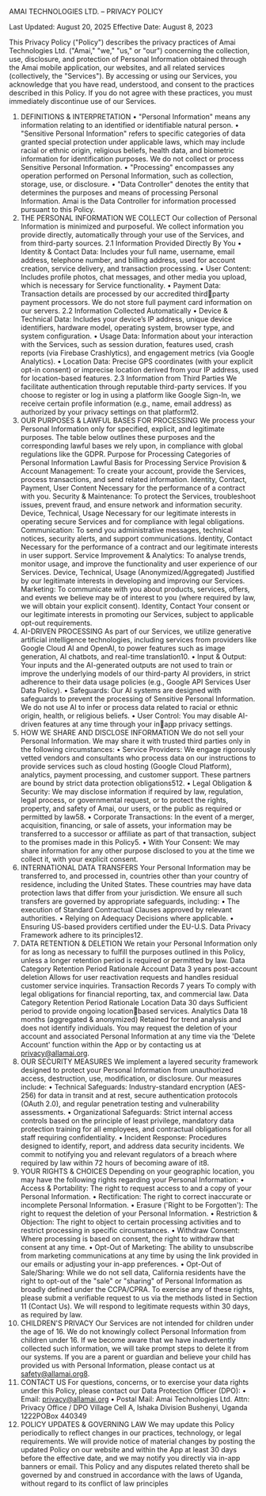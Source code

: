 AMAI TECHNOLOGIES LTD. – PRIVACY POLICY

Last Updated: August 20, 2025
Effective Date: August 8, 2023


This Privacy Policy ("Policy") describes the privacy practices of Amai Technologies Ltd. 
("Amai," "we," "us," or "our") concerning the collection, use, disclosure, and 
protection of Personal Information obtained through the Amai mobile application, 
our websites, and all related services (collectively, the "Services").
By accessing or using our Services, you acknowledge that you have read, understood, 
and consent to the practices described in this Policy. If you do not agree with these 
practices, you must immediately discontinue use of our Services.
1. DEFINITIONS & INTERPRETATION
• "Personal Information" means any information relating to an identified or 
identifiable natural person.
• "Sensitive Personal Information" refers to specific categories of data granted 
special protection under applicable laws, which may include racial or ethnic 
origin, religious beliefs, health data, and biometric information for 
identification purposes. We do not collect or process Sensitive Personal 
Information.
• "Processing" encompasses any operation performed on Personal Information, 
such as collection, storage, use, or disclosure.
• "Data Controller" denotes the entity that determines the purposes and 
means of processing Personal Information. Amai is the Data Controller for 
information processed pursuant to this Policy.
2. THE PERSONAL INFORMATION WE COLLECT
Our collection of Personal Information is minimized and purposeful. We collect 
information you provide directly, automatically through your use of the Services, and 
from third-party sources.
2.1 Information Provided Directly By You
• Identity & Contact Data: Includes your full name, username, email address, 
telephone number, and billing address, used for account creation, service 
delivery, and transaction processing.
• User Content: Includes profile photos, chat messages, and other media you 
upload, which is necessary for Service functionality.
• Payment Data: Transaction details are processed by our accredited third￾party payment processors. We do not store full payment card information on 
our servers.
2.2 Information Collected Automatically
• Device & Technical Data: Includes your device’s IP address, unique device 
identifiers, hardware model, operating system, browser type, and system 
configuration.
• Usage Data: Information about your interaction with the Services, such as 
session duration, features used, crash reports (via Firebase Crashlytics), and 
engagement metrics (via Google Analytics).
• Location Data: Precise GPS coordinates (with your explicit opt-in consent) or 
imprecise location derived from your IP address, used for location-based 
features.
2.3 Information from Third Parties
We facilitate authentication through reputable third-party services. If you choose to 
register or log in using a platform like Google Sign-In, we receive certain profile 
information (e.g., name, email address) as authorized by your privacy settings on 
that platform12.
3. OUR PURPOSES & LAWFUL BASES FOR PROCESSING
We process your Personal Information only for specified, explicit, and legitimate 
purposes. The table below outlines these purposes and the corresponding lawful 
bases we rely upon, in compliance with global regulations like the GDPR.
Purpose for Processing Categories of Personal 
Information Lawful Basis for Processing
Service Provision & Account 
Management: To create your account, 
provide the Services, process 
transactions, and send related 
information.
Identity, Contact, Payment, 
User Content
Necessary for the performance 
of a contract with you.
Security & Maintenance: To protect the 
Services, troubleshoot issues, prevent 
fraud, and ensure network and 
information security.
Device, Technical, Usage
Necessary for our legitimate 
interests in operating secure 
Services and for compliance 
with legal obligations.
Communication: To send you 
administrative messages, technical 
notices, security alerts, and support 
communications.
Identity, Contact
Necessary for the performance 
of a contract and our legitimate 
interests in user support.
Service Improvement & Analytics: To 
analyse trends, monitor usage, and 
improve the functionality and user 
experience of our Services.
Device, Technical, Usage 
(Anonymized/Aggregated)
Justified by our legitimate 
interests in developing and 
improving our Services.
Marketing: To communicate with you 
about products, services, offers, and 
events we believe may be of interest to 
you (where required by law, we will 
obtain your explicit consent).
Identity, Contact
Your consent or our legitimate 
interests in promoting our 
Services, subject to applicable 
opt-out requirements.
4. AI-DRIVEN PROCESSING
As part of our Services, we utilize generative artificial intelligence technologies, 
including services from providers like Google Cloud AI and OpenAI, to power 
features such as image generation, AI chatbots, and real-time translation10.
• Input & Output: Your inputs and the AI-generated outputs are not used to 
train or improve the underlying models of our third-party AI providers, in 
strict adherence to their data usage policies (e.g., Google API Services User 
Data Policy).
• Safeguards: Our AI systems are designed with safeguards to prevent the 
processing of Sensitive Personal Information. We do not use AI to infer or 
process data related to racial or ethnic origin, health, or religious beliefs.
• User Control: You may disable AI-driven features at any time through your in￾app privacy settings.
5. HOW WE SHARE AND DISCLOSE INFORMATION
We do not sell your Personal Information. We may share it with trusted third parties 
only in the following circumstances:
• Service Providers: We engage rigorously vetted vendors and consultants who 
process data on our instructions to provide services such as cloud hosting 
(Google Cloud Platform), analytics, payment processing, and customer 
support. These partners are bound by strict data protection obligations512.
• Legal Obligation & Security: We may disclose information if required by law, 
regulation, legal process, or governmental request, or to protect the rights, 
property, and safety of Amai, our users, or the public as required or 
permitted by law58.
• Corporate Transactions: In the event of a merger, acquisition, financing, or 
sale of assets, your information may be transferred to a successor or affiliate 
as part of that transaction, subject to the promises made in this Policy5.
• With Your Consent: We may share information for any other purpose 
disclosed to you at the time we collect it, with your explicit consent.
6. INTERNATIONAL DATA TRANSFERS
Your Personal Information may be transferred to, and processed in, countries other 
than your country of residence, including the United States. These countries may 
have data protection laws that differ from your jurisdiction.
We ensure all such transfers are governed by appropriate safeguards, including:
• The execution of Standard Contractual Clauses approved by relevant 
authorities.
• Relying on Adequacy Decisions where applicable.
• Ensuring US-based providers certified under the EU-U.S. Data Privacy 
Framework adhere to its principles12.
7. DATA RETENTION & DELETION
We retain your Personal Information only for as long as necessary to fulfill the 
purposes outlined in this Policy, unless a longer retention period is required or 
permitted by law.
Data Category Retention Period Rationale
Account Data 3 years post-account 
deletion
Allows for user reactivation requests and handles 
residual customer service inquiries.
Transaction Records 7 years To comply with legal obligations for financial 
reporting, tax, and commercial law.
Data Category Retention Period Rationale
Location Data 30 days Sufficient period to provide ongoing location￾based services.
Analytics Data
18 months 
(aggregated & 
anonymized)
Retained for trend analysis and does not identify 
individuals.
You may request the deletion of your account and associated Personal Information 
at any time via the 'Delete Account' function within the App or by contacting us 
at privacy@allamai.org.
8. OUR SECURITY MEASURES
We implement a layered security framework designed to protect your Personal 
Information from unauthorized access, destruction, use, modification, or disclosure. 
Our measures include:
• Technical Safeguards: Industry-standard encryption (AES-256) for data in 
transit and at rest, secure authentication protocols (OAuth 2.0), and regular 
penetration testing and vulnerability assessments.
• Organizational Safeguards: Strict internal access controls based on the 
principle of least privilege, mandatory data protection training for all 
employees, and contractual obligations for all staff requiring confidentiality.
• Incident Response: Procedures designed to identify, report, and address data 
security incidents. We commit to notifying you and relevant regulators of a 
breach where required by law within 72 hours of becoming aware of it8.
9. YOUR RIGHTS & CHOICES
Depending on your geographic location, you may have the following rights regarding 
your Personal Information:
• Access & Portability: The right to request access to and a copy of your 
Personal Information.
• Rectification: The right to correct inaccurate or incomplete Personal 
Information.
• Erasure ('Right to be Forgotten'): The right to request the deletion of your 
Personal Information.
• Restriction & Objection: The right to object to certain processing activities 
and to restrict processing in specific circumstances.
• Withdraw Consent: Where processing is based on consent, the right to 
withdraw that consent at any time.
• Opt-Out of Marketing: The ability to unsubscribe from marketing 
communications at any time by using the link provided in our emails or 
adjusting your in-app preferences.
• Opt-Out of Sale/Sharing: While we do not sell data, California residents have 
the right to opt-out of the "sale" or "sharing" of Personal Information as 
broadly defined under the CCPA/CPRA.
To exercise any of these rights, please submit a verifiable request to us via the 
methods listed in Section 11 (Contact Us). We will respond to legitimate requests 
within 30 days, as required by law.
10. CHILDREN'S PRIVACY
Our Services are not intended for children under the age of 16. We do not 
knowingly collect Personal Information from children under 16. If we become aware 
that we have inadvertently collected such information, we will take prompt steps to 
delete it from our systems.
If you are a parent or guardian and believe your child has provided us with Personal 
Information, please contact us at safety@allamai.org8.
11. CONTACT US
For questions, concerns, or to exercise your data rights under this Policy, please 
contact our Data Protection Officer (DPO):
• Email: privacy@allamai.org
• Postal Mail:
Amai Technologies Ltd.
Attn: Privacy Office / DPO
Village Cell A, Ishaka Division
Bushenyi, Uganda 1222POBox 440349
12. POLICY UPDATES & GOVERNING LAW
We may update this Policy periodically to reflect changes in our practices, 
technology, or legal requirements. We will provide notice of material changes by 
posting the updated Policy on our website and within the App at least 30 days before 
the effective date, and we may notify you directly via in-app banners or email.
This Policy and any disputes related thereto shall be governed by and construed in 
accordance with the laws of Uganda, without regard to its conflict of law principles
